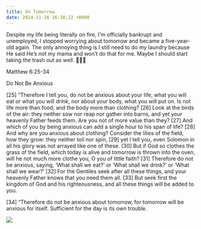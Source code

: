 ```yaml
---
title: On Tomorrow
date: 2024-11-26 16:38:22 +0000
---
```


Despite my life being literally on fire, I'm officially bankrupt and unemployed, I stopped worrying about tomorrow and became a five-year-old again. The only annoying thing is I still need to do my laundry because He said He’s not my mama and won’t do that for me. Maybe I should start taking the trash out as well. 🫣😳🙄

Matthew 6:25-34

Do Not Be Anxious

[25] “Therefore I tell you, do not be anxious about your life, what you will eat or what you will drink, nor about your body, what you will put on. Is not life more than food, and the body more than clothing? [26] Look at the birds of the air: they neither sow nor reap nor gather into barns, and yet your heavenly Father feeds them. Are you not of more value than they? [27] And which of you by being anxious can add a single hour to his span of life? [28] And why are you anxious about clothing? Consider the lilies of the field, how they grow: they neither toil nor spin, [29] yet I tell you, even Solomon in all his glory was not arrayed like one of these. [30] But if God so clothes the grass of the field, which today is alive and tomorrow is thrown into the oven, will he not much more clothe you, O you of little faith? [31] Therefore do not be anxious, saying, ‘What shall we eat?’ or ‘What shall we drink?’ or ‘What shall we wear?’ [32] For the Gentiles seek after all these things, and your heavenly Father knows that you need them all. [33] But seek first the kingdom of God and his righteousness, and all these things will be added to you.

[34] “Therefore do not be anxious about tomorrow, for tomorrow will be anxious for itself. Sufficient for the day is its own trouble.

![](/10616bd3055f9d5e03d22a9e3dec1ad5.jpeg)